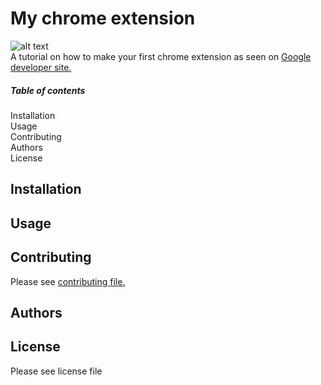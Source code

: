 # My chrome extension
![alt text](https://img.shields.io/twitter/url?style=social&url=https%3A%2F%2Ftwiiter.com%2Fdominiconorton)</br>
A tutorial on how to make your first chrome extension as seen on [Google developer site.](https://developer.chrome.com/extensions)

##### Table of contents

Installation<br/>
Usage<br/> 
Contributing<br/> 
Authors<br/>
License<br/>

## Installation

## Usage

## Contributing

Please see [contributing file.](https://github.com/dnorton94/my-chrome-extension/blob/master/CONTRIBUTING.md)

## Authors

## License

Please see license file
